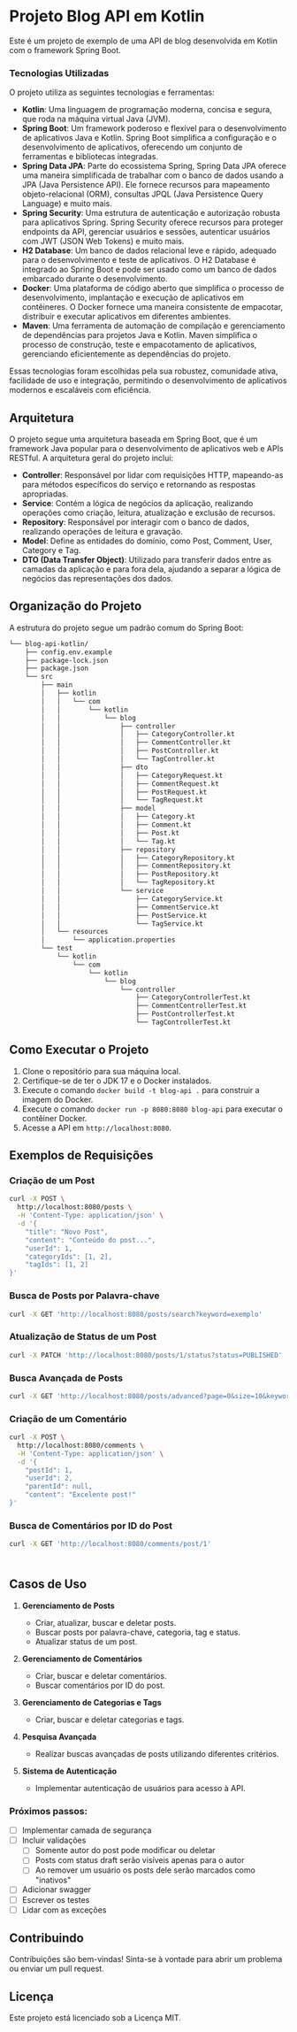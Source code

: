 # Projeto Blog API em Kotlin

Este é um projeto de exemplo de uma API de blog desenvolvida em Kotlin com o framework Spring Boot.


### Tecnologias Utilizadas

O projeto utiliza as seguintes tecnologias e ferramentas:

-   **Kotlin**: Uma linguagem de programação moderna, concisa e segura, que roda na máquina virtual Java (JVM).    
-   **Spring Boot**: Um framework poderoso e flexível para o desenvolvimento de aplicativos Java e Kotlin. Spring Boot simplifica a configuração e o desenvolvimento de aplicativos, oferecendo um conjunto de ferramentas e bibliotecas integradas.
-   **Spring Data JPA**: Parte do ecossistema Spring, Spring Data JPA oferece uma maneira simplificada de trabalhar com o banco de dados usando a JPA (Java Persistence API). Ele fornece recursos para mapeamento objeto-relacional (ORM), consultas JPQL (Java Persistence Query Language) e muito mais.
-   **Spring Security**: Uma estrutura de autenticação e autorização robusta para aplicativos Spring. Spring Security oferece recursos para proteger endpoints da API, gerenciar usuários e sessões, autenticar usuários com JWT (JSON Web Tokens) e muito mais.
-   **H2 Database**: Um banco de dados relacional leve e rápido, adequado para o desenvolvimento e teste de aplicativos. O H2 Database é integrado ao Spring Boot e pode ser usado como um banco de dados embarcado durante o desenvolvimento.
-   **Docker**: Uma plataforma de código aberto que simplifica o processo de desenvolvimento, implantação e execução de aplicativos em contêineres. O Docker fornece uma maneira consistente de empacotar, distribuir e executar aplicativos em diferentes ambientes.
-   **Maven**: Uma ferramenta de automação de compilação e gerenciamento de dependências para projetos Java e Kotlin. Maven simplifica o processo de construção, teste e empacotamento de aplicativos, gerenciando eficientemente as dependências do projeto.    

Essas tecnologias foram escolhidas pela sua robustez, comunidade ativa, facilidade de uso e integração, permitindo o desenvolvimento de aplicativos modernos e escaláveis com eficiência.

## Arquitetura

O projeto segue uma arquitetura baseada em Spring Boot, que é um framework Java popular para o desenvolvimento de aplicativos web e APIs RESTful. A arquitetura geral do projeto inclui:

-   **Controller**: Responsável por lidar com requisições HTTP, mapeando-as para métodos específicos do serviço e retornando as respostas apropriadas.
-   **Service**: Contém a lógica de negócios da aplicação, realizando operações como criação, leitura, atualização e exclusão de recursos.
-   **Repository**: Responsável por interagir com o banco de dados, realizando operações de leitura e gravação.
-   **Model**: Define as entidades do domínio, como Post, Comment, User, Category e Tag.
-   **DTO (Data Transfer Object)**: Utilizado para transferir dados entre as camadas da aplicação e para fora dela, ajudando a separar a lógica de negócios das representações dos dados.
    

## Organização do Projeto

A estrutura do projeto segue um padrão comum do Spring Boot:

```sh
└── blog-api-kotlin/
    ├── config.env.example
    ├── package-lock.json
    ├── package.json
    └── src
        ├── main
        │   ├── kotlin
        │   │   └── com
        │   │       └── kotlin
        │   │           └── blog
        │   │               ├── controller
        │   │               │   ├── CategoryController.kt
        │   │               │   ├── CommentController.kt
        │   │               │   ├── PostController.kt
        │   │               │   └── TagController.kt
        │   │               ├── dto
        │   │               │   ├── CategoryRequest.kt
        │   │               │   ├── CommentRequest.kt
        │   │               │   ├── PostRequest.kt
        │   │               │   └── TagRequest.kt
        │   │               ├── model
        │   │               │   ├── Category.kt
        │   │               │   ├── Comment.kt
        │   │               │   ├── Post.kt
        │   │               │   └── Tag.kt
        │   │               ├── repository
        │   │               │   ├── CategoryRepository.kt
        │   │               │   ├── CommentRepository.kt
        │   │               │   ├── PostRepository.kt
        │   │               │   └── TagRepository.kt
        │   │               └── service
        │   │                   ├── CategoryService.kt
        │   │                   ├── CommentService.kt
        │   │                   ├── PostService.kt
        │   │                   └── TagService.kt
        │   └── resources
        │       └── application.properties
        └── test
            └── kotlin
                └── com
                    └── kotlin
                        └── blog
                            └── controller
                                ├── CategoryControllerTest.kt
                                ├── CommentControllerTest.kt
                                ├── PostControllerTest.kt
                                └── TagControllerTest.kt
```

## Como Executar o Projeto

1. Clone o repositório para sua máquina local.
2. Certifique-se de ter o JDK 17 e o Docker instalados.
3. Execute o comando `docker build -t blog-api .` para construir a imagem do Docker.
4. Execute o comando `docker run -p 8080:8080 blog-api` para executar o contêiner Docker.
5. Acesse a API em `http://localhost:8080`.

## Exemplos de Requisições

### Criação de um Post
```bash
curl -X POST \
  http://localhost:8080/posts \
  -H 'Content-Type: application/json' \
  -d '{
    "title": "Novo Post",
    "content": "Conteúdo do post...",
    "userId": 1,
    "categoryIds": [1, 2],
    "tagIds": [1, 2]
}'
```

### Busca de Posts por Palavra-chave
```bash
curl -X GET 'http://localhost:8080/posts/search?keyword=exemplo'
```

### Atualização de Status de um Post
```bash
curl -X PATCH 'http://localhost:8080/posts/1/status?status=PUBLISHED'
```

### Busca Avançada de Posts
```bash
curl -X GET 'http://localhost:8080/posts/advanced?page=0&size=10&keyword=exemplo&category=tecnologia&tag=java&status=published'
```

### Criação de um Comentário
```bash
curl -X POST \
  http://localhost:8080/comments \
  -H 'Content-Type: application/json' \
  -d '{
    "postId": 1,
    "userId": 2,
    "parentId": null,
    "content": "Excelente post!"
}'
```

### Busca de Comentários por ID do Post
```bash
curl -X GET 'http://localhost:8080/comments/post/1'
```

###
```bash
```

## Casos de Uso

1.  **Gerenciamento de Posts**
    -   Criar, atualizar, buscar e deletar posts.
    -   Buscar posts por palavra-chave, categoria, tag e status.
    -   Atualizar status de um post.
  
2.  **Gerenciamento de Comentários**  
    -   Criar, buscar e deletar comentários.
    -   Buscar comentários por ID do post.
    
3.  **Gerenciamento de Categorias e Tags**
    -   Criar, buscar e deletar categorias e tags.
    
4.  **Pesquisa Avançada**
    -   Realizar buscas avançadas de posts utilizando diferentes critérios.
    
5.  **Sistema de Autenticação**
    -   Implementar autenticação de usuários para acesso à API.

### Próximos passos:

 - [ ] Implementar camada de segurança
 - [ ] Incluir validações
	 - [ ] Somente autor do post pode modificar ou deletar
	 - [ ] Posts com status draft serão visíveis apenas para o autor
	 - [ ] Ao remover um usuário os posts dele serão marcados como "inativos"
 - [ ] Adicionar swagger
 - [ ] Escrever os testes
 - [ ] Lidar com as exceções

## Contribuindo
Contribuições são bem-vindas! Sinta-se à vontade para abrir um problema ou enviar um pull request.

## Licença
Este projeto está licenciado sob a Licença MIT.

